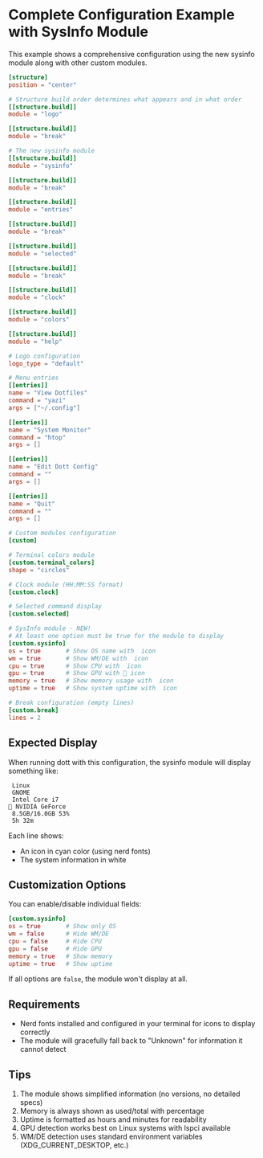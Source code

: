 # Complete Configuration Example with SysInfo Module

This example shows a comprehensive configuration using the new sysinfo module
along with other custom modules.

```toml
[structure]
position = "center"

# Structure build order determines what appears and in what order
[[structure.build]]
module = "logo"

[[structure.build]]
module = "break"

# The new sysinfo module
[[structure.build]]
module = "sysinfo"

[[structure.build]]
module = "break"

[[structure.build]]
module = "entries"

[[structure.build]]
module = "break"

[[structure.build]]
module = "selected"

[[structure.build]]
module = "break"

[[structure.build]]
module = "clock"

[[structure.build]]
module = "colors"

[[structure.build]]
module = "help"

# Logo configuration
logo_type = "default"

# Menu entries
[[entries]]
name = "View Dotfiles"
command = "yazi"
args = ["~/.config"]

[[entries]]
name = "System Monitor"
command = "htop"
args = []

[[entries]]
name = "Edit Dott Config"
command = ""
args = []

[[entries]]
name = "Quit"
command = ""
args = []

# Custom modules configuration
[custom]

# Terminal colors module
[custom.terminal_colors]
shape = "circles"

# Clock module (HH:MM:SS format)
[custom.clock]

# Selected command display
[custom.selected]

# SysInfo module - NEW!
# At least one option must be true for the module to display
[custom.sysinfo]
os = true       # Show OS name with  icon
wm = true       # Show WM/DE with  icon  
cpu = true      # Show CPU with  icon
gpu = true      # Show GPU with 󰍛 icon
memory = true   # Show memory usage with  icon
uptime = true   # Show system uptime with  icon

# Break configuration (empty lines)
[custom.break]
lines = 2
```

## Expected Display

When running dott with this configuration, the sysinfo module will display something like:

```
 Linux
 GNOME
 Intel Core i7
󰍛 NVIDIA GeForce
 8.5GB/16.0GB 53%
 5h 32m
```

Each line shows:
- An icon in cyan color (using nerd fonts)
- The system information in white

## Customization Options

You can enable/disable individual fields:

```toml
[custom.sysinfo]
os = true       # Show only OS
wm = false      # Hide WM/DE
cpu = false     # Hide CPU
gpu = false     # Hide GPU
memory = true   # Show memory
uptime = true   # Show uptime
```

If all options are `false`, the module won't display at all.

## Requirements

- Nerd fonts installed and configured in your terminal for icons to display correctly
- The module will gracefully fall back to "Unknown" for information it cannot detect

## Tips

1. The module shows simplified information (no versions, no detailed specs)
2. Memory is always shown as used/total with percentage
3. Uptime is formatted as hours and minutes for readability
4. GPU detection works best on Linux systems with lspci available
5. WM/DE detection uses standard environment variables (XDG_CURRENT_DESKTOP, etc.)
